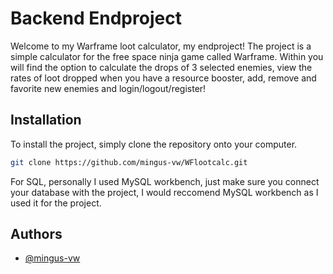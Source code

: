 
# Backend Endproject

Welcome to my Warframe loot calculator, my endproject! The project is a simple calculator for the free space ninja game called Warframe. Within you will find the option to calculate the drops of 3 selected enemies, view the rates of loot dropped when you have a resource booster, add, remove and favorite new enemies and login/logout/register!


## Installation

To install the project, simply clone the repository onto your computer.

```bash
git clone https://github.com/mingus-vw/WFlootcalc.git
```

For SQL, personally I used MySQL workbench, just make sure you connect your database with the project, I would reccomend MySQL workbench as I used it for the project.
## Authors

- [@mingus-vw](https://www.github.com/mingus-vw)

